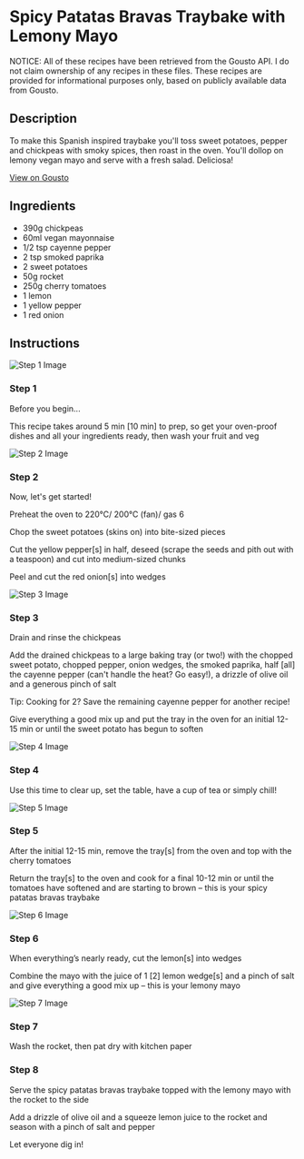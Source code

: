# Spicy Patatas Bravas Traybake with Lemony Mayo

NOTICE: All of these recipes have been retrieved from the Gousto API. I do not claim ownership of any recipes in these files. These recipes are provided for informational purposes only, based on publicly available data from Gousto.

## Description

To make this Spanish inspired traybake you'll toss sweet potatoes, pepper and chickpeas with smoky spices, then roast in the oven. You'll dollop on lemony vegan mayo and serve with a fresh salad. Deliciosa!

[View on Gousto](https://www.gousto.co.uk/recipes/cookbook/spicy-patatas-bravas-traybake-with-lemony-mayo)

## Ingredients

- 390g chickpeas
- 60ml vegan mayonnaise
- 1/2 tsp cayenne pepper
- 2 tsp smoked paprika
- 2 sweet potatoes
- 50g rocket
- 250g cherry tomatoes
- 1 lemon
- 1 yellow pepper
- 1 red onion

## Instructions

![Step 1 Image](https://production-media.gousto.co.uk/cms/recipe-step-image/Admin-10mm-Step-1-1657543363143-x200.jpg)

### Step 1

Before you begin...

This recipe takes around 5 min <span class="text-danger">[10 min]</span> to prep, so get your oven-proof dishes and all your ingredients ready, then wash your fruit and veg

![Step 2 Image](https://production-media.gousto.co.uk/cms/recipe-step-image/step-2-1657543378390-x200.jpg)

### Step 2

Now, let's get started!

Preheat the oven to 220°C/ 200°C (fan)/ gas 6

Chop the sweet potatoes (skins on) into bite-sized pieces

Cut the yellow pepper<span class="text-danger">[s]</span> in half, deseed (scrape the seeds and pith out with a teaspoon) and cut into medium-sized chunks

Peel and cut the red onion<span class="text-danger">[s]</span> into wedges

![Step 3 Image](https://production-media.gousto.co.uk/cms/recipe-step-image/step-3-1657543393253-x200.jpg)

### Step 3

Drain and rinse the chickpeas

Add the drained chickpeas to a large baking tray (or two!) with the chopped sweet potato, chopped pepper, onion wedges, the smoked paprika, half<span class="text-danger"> [all]</span> the cayenne pepper (can't handle the heat? Go easy!), a drizzle of olive oil and a generous pinch of salt

Tip: Cooking for 2? Save the remaining cayenne pepper for another recipe!

Give everything a good mix up and put the tray in the oven for an initial 12-15 min or until the sweet potato has begun to soften

![Step 4 Image](https://production-media.gousto.co.uk/cms/recipe-step-image/step-4-1669132000556-x200.jpg)

### Step 4

Use this time to clear up, set the table, have a cup of tea or simply chill!

![Step 5 Image](https://production-media.gousto.co.uk/cms/recipe-step-image/step-5-1669132011410-x200.jpg)

### Step 5

After the initial 12-15 min, remove the tray<span class="text-danger">[s]</span> from the oven and top with the cherry tomatoes

Return the tray<span class="text-danger">[s]</span> to the oven and cook for a final 10-12 min or until the tomatoes have softened and are starting to brown – this is your spicy patatas bravas traybake

![Step 6 Image](https://production-media.gousto.co.uk/cms/recipe-step-image/step-6-1669132024537-x200.jpg)

### Step 6

When everything’s nearly ready, cut the lemon<span class="text-danger">[s]</span> into wedges

Combine the mayo with the juice of 1 <span class="text-danger">[2]</span> lemon wedge<span class="text-danger">[s]</span> and a pinch of salt and give everything a good mix up – this is your lemony mayo

![Step 7 Image](https://production-media.gousto.co.uk/cms/recipe-step-image/step-7-1669132034834-x200.jpg)

### Step 7

Wash the rocket, then pat dry with kitchen paper

### Step 8

Serve the spicy patatas bravas traybake topped with the lemony mayo with the rocket to the side

Add a drizzle of olive oil and a squeeze lemon juice to the rocket and season with a pinch of salt and pepper

Let everyone dig in!

